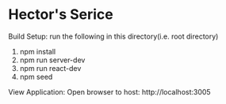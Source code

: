# Hector's Serice


Build Setup:
run the following in this directory(i.e. root directory)
1) npm install
2) npm run server-dev
3) npm run react-dev
4) npm seed

View Application:
Open browser to host:  http://localhost:3005

```

